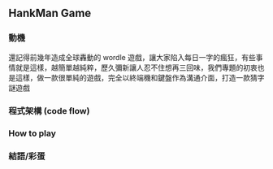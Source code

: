## HankMan Game

### 動機
還記得前幾年造成全球轟動的 wordle 遊戲，讓大家陷入每日一字的瘋狂，有些事情就是這樣，越簡單越純粹，歷久彌新讓人忍不住想再三回味，我們專題的初衷也是這樣，做一款很單純的遊戲，完全以終端機和鍵盤作為溝通介面，打造一款猜字謎遊戲

### 程式架構 (code flow)

### How to play

### 結語/彩蛋
